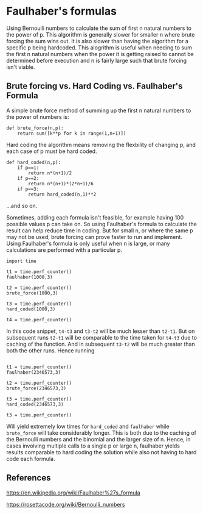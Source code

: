
# Faulhaber's formulas

Using Bernoulli numbers to calculate the sum of first n natural numbers to the power of
p. This algorithm is generally slower for smaller n where brute forcing the sum wins out.
It is also slower than having the algorithm for a specific p being hardcoded. This 
alogrithm is useful when needing to sum the first n natural numbers when the power it 
is getting raised to cannot be determined before execution and n is fairly large such that
brute forcing isn't viable.


## Brute forcing vs. Hard Coding vs. Faulhaber's Formula

A simple brute force method of summing up the first n natural numbers to the power of numbers
is:
```
def brute_force(n,p):
    return sum([k**p for k in range(1,n+1)])
```
Hard coding the algorithm means removing the flexbility of changing p, and each case
of p must be hard coded.
```
def hard_coded(n,p):
    if p==1:
        return n*(n+1)/2
    if p==2:
        return n*(n+1)*(2*n+1)/6
    if p==3:
        return hard_coded(n,1)**2
```
...and so on.

Sometimes, adding each formula isn't feasible, for example having 100 possible values p can 
take on. So using Faulhaber's formula to calculate the result can help reduce time in coding.
But for small n, or where the same p may not be used, brute forcing can prove faster
to run and implement. Using Faulhaber's formula is only useful when n is large, or many
calculations are performed with a particular p.
```
import time

t1 = time.perf_counter()
faulhaber(1000,3)

t2 = time.perf_counter()
brute_force(1000,3)

t3 = time.perf_counter()
hard_coded(1000,3)

t4 = time.perf_counter()
```
In this code snippet, `t4-t3` and `t3-t2` will be much lesser than `t2-t1`. But on subsequent runs
`t2-t1` will be comparable to the time taken for `t4-t3` due to caching of the function.
And in subsequent `t3-t2` will be much greater than both the other runs. Hence running
```

t1 = time.perf_counter()
faulhaber(2346573,3)

t2 = time.perf_counter()
brute_force(2346573,3)

t3 = time.perf_counter()
hard_coded(2346573,3)

t3 = time.perf_counter()
```
Will yield extremely low times for `hard_coded` and `faulhaber` while `brute_force` will
take considerably longer. This is both due to the caching of the Bernoulli numbers and 
the binomial and the larger size of n. Hence, in cases involving multiple calls to a single
p or large n, faulhaber yields results comparable to hard coding the solution while also
not having to hard code each formula.


## References

https://en.wikipedia.org/wiki/Faulhaber%27s_formula

https://rosettacode.org/wiki/Bernoulli_numbers